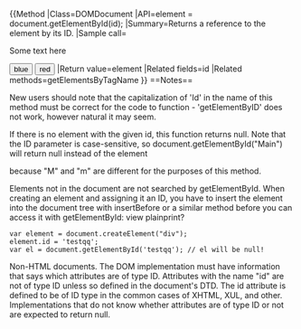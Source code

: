 {{Method
|Class=DOMDocument
|API=element = document.getElementById(id);
|Summary=Returns a reference to the element by its ID.
|Sample call=<!DOCTYPE HTML>
<html>
<head>
  <title>getElementById example</title>
  <script>
  function changeColor(newColor)
  {
    var elem = document.getElementById("para1");
    elem.style.color = newColor;
  }
  </script>
</head>
<body>
  <p id="para1">Some text here</p>
  <button onclick="changeColor('blue');">blue</button>
  <button onclick="changeColor('red');">red</button>
</body>
</html>
|Return value=element
|Related fields=id
|Related methods=getElementsByTagName
}}
==Notes==

New users should note that the capitalization of 'Id' in the name of this method must be correct for the code to function - 'getElementByID' does not work, however natural it may seem.

If there is no element with the given id, this function returns null. Note that the ID parameter is case-sensitive, so document.getElementById("Main") will return null instead of the element <div id="main"> because "M" and "m" are different for the purposes of this method.

Elements not in the document are not searched by getElementById. When creating an element and assigning it an ID, you have to insert the element into the document tree with insertBefore or a similar method before you can access it with getElementById:
view plainprint?

    var element = document.createElement("div");  
    element.id = 'testqq';  
    var el = document.getElementById('testqq'); // el will be null!  

Non-HTML documents. The DOM implementation must have information that says which attributes are of type ID. Attributes with the name "id" are not of type ID unless so defined in the document's DTD. The id attribute is defined to be of ID type in the common cases of XHTML, XUL, and other. Implementations that do not know whether attributes are of type ID or not are expected to return null.